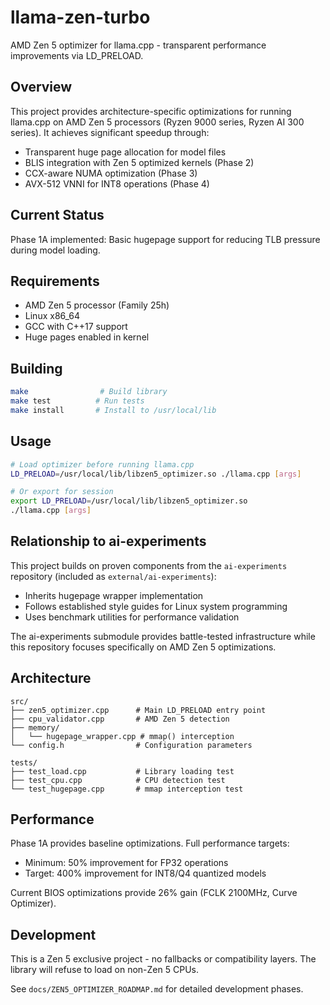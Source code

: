# llama-zen-turbo

AMD Zen 5 optimizer for llama.cpp - transparent performance improvements via LD_PRELOAD.

## Overview

This project provides architecture-specific optimizations for running llama.cpp on AMD Zen 5 processors (Ryzen 9000 series, Ryzen AI 300 series). It achieves significant speedup through:

- Transparent huge page allocation for model files
- BLIS integration with Zen 5 optimized kernels (Phase 2)
- CCX-aware NUMA optimization (Phase 3)
- AVX-512 VNNI for INT8 operations (Phase 4)

## Current Status

Phase 1A implemented: Basic hugepage support for reducing TLB pressure during model loading.

## Requirements

- AMD Zen 5 processor (Family 25h)
- Linux x86_64
- GCC with C++17 support
- Huge pages enabled in kernel

## Building

```bash
make                # Build library
make test          # Run tests
make install       # Install to /usr/local/lib
```

## Usage

```bash
# Load optimizer before running llama.cpp
LD_PRELOAD=/usr/local/lib/libzen5_optimizer.so ./llama.cpp [args]

# Or export for session
export LD_PRELOAD=/usr/local/lib/libzen5_optimizer.so
./llama.cpp [args]
```

## Relationship to ai-experiments

This project builds on proven components from the `ai-experiments` repository (included as `external/ai-experiments`):

- Inherits hugepage wrapper implementation
- Follows established style guides for Linux system programming
- Uses benchmark utilities for performance validation

The ai-experiments submodule provides battle-tested infrastructure while this repository focuses specifically on AMD Zen 5 optimizations.

## Architecture

```
src/
├── zen5_optimizer.cpp      # Main LD_PRELOAD entry point
├── cpu_validator.cpp       # AMD Zen 5 detection
├── memory/
│   └── hugepage_wrapper.cpp # mmap() interception
└── config.h                # Configuration parameters

tests/
├── test_load.cpp           # Library loading test
├── test_cpu.cpp            # CPU detection test
└── test_hugepage.cpp       # mmap interception test
```

## Performance

Phase 1A provides baseline optimizations. Full performance targets:
- Minimum: 50% improvement for FP32 operations
- Target: 400% improvement for INT8/Q4 quantized models

Current BIOS optimizations provide 26% gain (FCLK 2100MHz, Curve Optimizer).

## Development

This is a Zen 5 exclusive project - no fallbacks or compatibility layers. The library will refuse to load on non-Zen 5 CPUs.

See `docs/ZEN5_OPTIMIZER_ROADMAP.md` for detailed development phases.